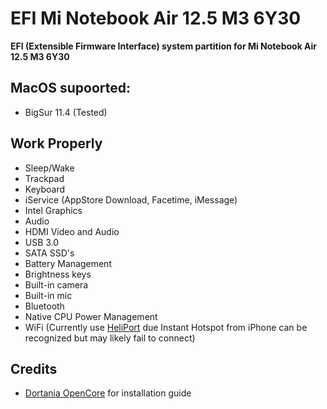 # EFI Mi Notebook Air 12.5 M3 6Y30
**EFI (Extensible Firmware Interface) system partition for Mi Notebook Air 12.5 M3 6Y30**

## MacOS supoorted:
- BigSur 11.4 (Tested)

## Work Properly
- Sleep/Wake
- Trackpad
- Keyboard
- iService (AppStore Download, Facetime, iMessage)
- Intel Graphics
- Audio
- HDMI Video and Audio
- USB 3.0
- SATA SSD's
- Battery Management
- Brightness keys
- Built-in camera
- Built-in mic
- Bluetooth
- Native CPU Power Management
- WiFi (Currently use [HeliPort](https://openintelwireless.github.io/HeliPort/) due Instant Hotspot from iPhone can be recognized but may likely fail to connect)

## Credits
- [Dortania OpenCore](https://dortania.github.io/OpenCore-Install-Guide/) for installation guide
